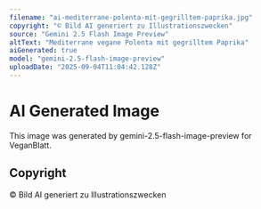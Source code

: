 ```yaml
---
filename: "ai-mediterrane-polenta-mit-gegrilltem-paprika.jpg"
copyright: "© Bild AI generiert zu Illustrationszwecken"
source: "Gemini 2.5 Flash Image Preview"
altText: "Mediterrane vegane Polenta mit gegrilltem Paprika"
aiGenerated: true
model: "gemini-2.5-flash-image-preview"
uploadDate: "2025-09-04T11:04:42.128Z"
---
```


# AI Generated Image

This image was generated by gemini-2.5-flash-image-preview for VeganBlatt.

## Copyright
© Bild AI generiert zu Illustrationszwecken
